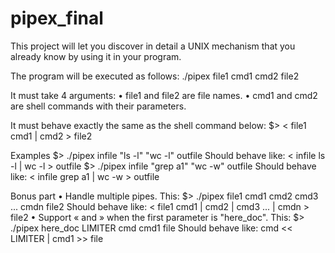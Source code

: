 # pipex_final
This project will let you discover in detail a UNIX mechanism that you already know by using it in your program.


The program will be executed as follows:
./pipex file1 cmd1 cmd2 file2

It must take 4 arguments:
• file1 and file2 are file names.
• cmd1 and cmd2 are shell commands with their parameters.

It must behave exactly the same as the shell command below:
$> < file1 cmd1 | cmd2 > file2

Examples
$> ./pipex infile "ls -l" "wc -l" outfile
Should behave like: < infile ls -l | wc -l > outfile
$> ./pipex infile "grep a1" "wc -w" outfile
Should behave like: < infile grep a1 | wc -w > outfile

Bonus part
• Handle multiple pipes.
This:
$> ./pipex file1 cmd1 cmd2 cmd3 ... cmdn file2
Should behave like:
< file1 cmd1 | cmd2 | cmd3 ... | cmdn > file2
• Support « and » when the first parameter is "here_doc".
This:
$> ./pipex here_doc LIMITER cmd cmd1 file
Should behave like:
cmd << LIMITER | cmd1 >> file
